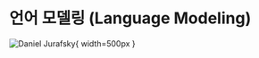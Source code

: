# 언어 모델링 (Language Modeling)

![Daniel Jurafsky](https://c.o0bg.com/rf/image_960w/Boston/2011-2020/2014/10/06/BostonGlobe.com/Lifestyle/Images/Jurafsky,Dan%C2%A9KingmondYoung.jpg){ width=500px }
